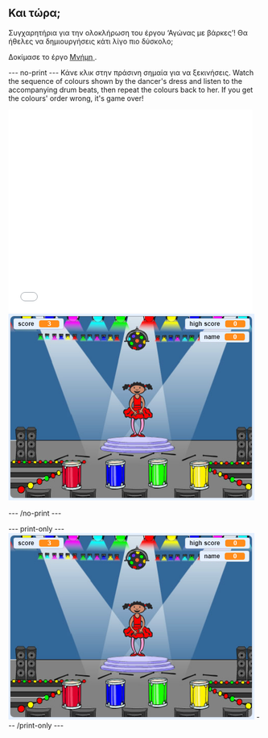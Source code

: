 ## Και τώρα;

Συγχαρητήρια για την ολοκλήρωση του έργου ‘Αγώνας με βάρκες’! Θα ήθελες να δημιουργήσεις κάτι λίγο πιο δύσκολο;

Δοκίμασε το έργο [ Μνήμη ](https://projects.raspberrypi.org/en/projects/memory?utm_source=pathway&utm_medium=whatnext&utm_campaign=projects).

\--- no-print \--- Κάνε κλικ στην πράσινη σημαία για να ξεκινήσεις. Watch the sequence of colours shown by the dancer's dress and listen to the accompanying drum beats, then repeat the colours back to her. If you get the colours' order wrong, it's game over!

<div class="scratch-preview">
  <iframe allowtransparency="true" width="485" height="402" src="//scratch.mit.edu/projects/embed/284452634/?autostart=false" frameborder="0" allowfullscreen scrolling="no" mark="crwd-mark"></iframe> <img src="images/memory-screenshot.png" />
</div>

\--- /no-print \---

\--- print-only \--- ![screenshot of finished game](images/memory-screenshot.png) \--- /print-only \---